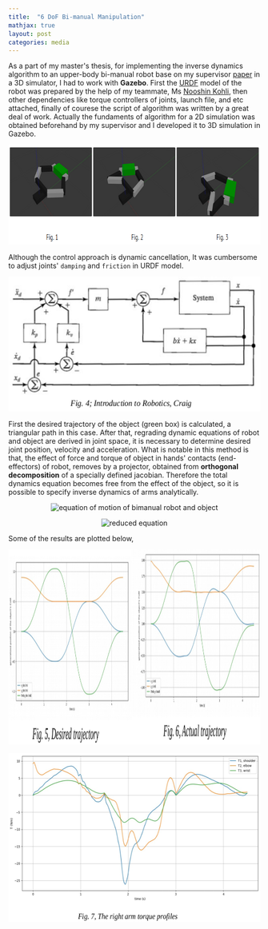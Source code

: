 ```yaml
---
title:  "6 DoF Bi-manual Manipulation"
mathjax: true
layout: post
categories: media
---
```


As a part of my master's thesis, for implementing the inverse dynamics algorithm to an upper-body bi-manual robot base on my supervisor [paper](https://www.researchgate.net/publication/320330613_Inverse_Dynamics_Control_of_Bimanual_Object_Manipulation_Using_Orthogonal_Decomposition_An_Analytic_Approach) in a 3D simulator, I had to work with __Gazebo__. First the [URDF](http://wiki.ros.org/urdf) model of the robot was prepared by the help of my teammate, Ms [Nooshin Kohli](https://github.com/nooshin-kohli), then other dependencies like torque controllers of joints, launch file, and etc attached, finally of courese the script of algorithm was written by a great deal of work. Actually the fundaments of algorithm for a 2D simulation was obtained beforehand by my supervisor and I developed it to 3D simulation in Gazebo.

<p style="text-align:center;">
  <img style="text-align:center;" width="755" height="199" src="/img/6dof_bimanual_manipulation/fig_123.png" alt="gazebo simulation">
</p>

Although the control approach is dynamic cancellation, It was cumbersome to adjust joints' `damping` and `friction` in URDF model.

<p style="text-align:center;">
  <img style="text-align:center;" width="651" height="269" src="/img/6dof_bimanual_manipulation/control_system_caption.png" alt="control system diagram">  
</p>

First the desired trajectory of the object (green box) is calculated, a triangular path in this case. After that, regrading dynamic equations of robot and object are derived in joint space, it is necessary to determine desired joint position, velocity and acceleration.
What is notable in this method is that, the effect of force and torque of object in hands' contacts (end-effectors) of robot, removes by a projector, obtained from __orthogonal decomposition__ of a specially defined jacobian. Therefore the total dynamics equation becomes free from the effect of the object, so it is possible to specify inverse dynamics of arms analytically.

<p style="text-align:center;">
  <img src="https://latex.codecogs.com/svg.image?\hat{M}\ddot{q}&plus;\hat{h}=S^{T}\tau=S^{T}\tau&space;&plus;&space;J_{g}^{T}\lambda_{a};\mathbf{(1)}&space;" title="equation of motion of bimanual robot and object" /> <br>
</p>

<p style="text-align:center;">
  <img src="https://latex.codecogs.com/svg.image?P(\hat{M}\ddot{q}&plus;\hat{h})=PS^{T}\tau;&space;\mathbf{(2)}" title="reduced equation" />
</p>

Some of the results are plotted below,

<p style="text-align:center;">
  <img style="text-align:center;" width="1266" height="390" src="/img/6dof_bimanual_manipulation/trajectory.png" alt="object trajectory">  
</p>

<p style="text-align:center;">
  <img style="text-align:center;" width="589" height="338" src="/img/6dof_bimanual_manipulation/right_arm_torque_profile.png" alt="right arm torque profile">  
</p>




